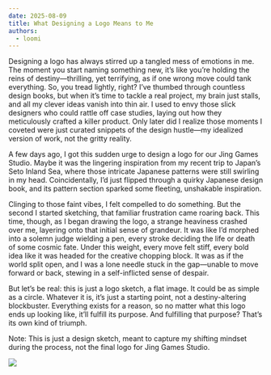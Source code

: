 ```yaml
---
date: 2025-08-09
title: What Designing a Logo Means to Me
authors:
  - loomi
---
```


Designing a logo has always stirred up a tangled mess of emotions in me. The moment you start naming something new, it’s like you’re holding the reins of destiny—thrilling, yet terrifying, as if one wrong move could tank everything. So, you tread lightly, right? <!-- more -->I’ve thumbed through countless design books, but when it’s time to tackle a real project, my brain just stalls, and all my clever ideas vanish into thin air. I used to envy those slick designers who could rattle off case studies, laying out how they meticulously crafted a killer product. Only later did I realize those moments I coveted were just curated snippets of the design hustle—my idealized version of work, not the gritty reality.

A few days ago, I got this sudden urge to design a logo for our Jing Games Studio. Maybe it was the lingering inspiration from my recent trip to Japan’s Seto Inland Sea, where those intricate Japanese patterns were still swirling in my head. Coincidentally, I’d just flipped through a quirky Japanese design book, and its pattern section sparked some fleeting, unshakable inspiration.

Clinging to those faint vibes, I felt compelled to do something. But the second I started sketching, that familiar frustration came roaring back. This time, though, as I began drawing the logo, a strange heaviness crashed over me, layering onto that initial sense of grandeur. It was like I’d morphed into a solemn judge wielding a pen, every stroke deciding the life or death of some cosmic fate. Under this weight, every move felt stiff, every bold idea like it was headed for the creative chopping block. It was as if the world split open, and I was a lone needle stuck in the gap—unable to move forward or back, stewing in a self-inflicted sense of despair.

But let’s be real: this is just a logo sketch, a flat image. It could be as simple as a circle. Whatever it is, it’s just a starting point, not a destiny-altering blockbuster. Everything exists for a reason, so no matter what this logo ends up looking like, it’ll fulfill its purpose. And fulfilling that purpose? That’s its own kind of triumph.

Note: This is just a design sketch, meant to capture my shifting mindset during the process, not the final logo for Jing Games Studio.

![](http://jing.games/assets/blog/devlog-2025-8-9.jpg)